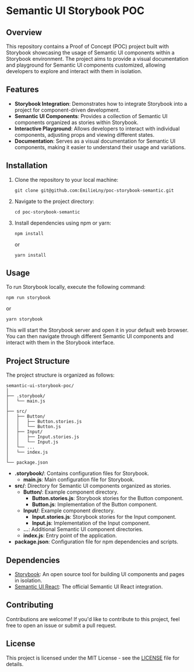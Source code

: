 # Semantic UI Storybook POC

## Overview

This repository contains a Proof of Concept (POC) project built with Storybook showcasing the usage of Semantic UI components within a Storybook environment. The project aims to provide a visual documentation and playground for Semantic UI components customized, allowing developers to explore and interact with them in isolation.

## Features

- **Storybook Integration**: Demonstrates how to integrate Storybook into a project for component-driven development.
- **Semantic UI Components**: Provides a collection of Semantic UI components organized as stories within Storybook.
- **Interactive Playground**: Allows developers to interact with individual components, adjusting props and viewing different states.
- **Documentation**: Serves as a visual documentation for Semantic UI components, making it easier to understand their usage and variations.

## Installation

1. Clone the repository to your local machine:

    ```
    git clone git@github.com:EmilieLny/poc-storybook-semantic.git
    ```

2. Navigate to the project directory:

    ```
    cd poc-storybook-semantic
    ```

3. Install dependencies using npm or yarn:

    ```
    npm install
    ```
    or
    ```
    yarn install
    ```

## Usage

To run Storybook locally, execute the following command:

```
npm run storybook
```
or
```
yarn storybook
```

This will start the Storybook server and open it in your default web browser. You can then navigate through different Semantic UI components and interact with them in the Storybook interface.

## Project Structure

The project structure is organized as follows:

```
semantic-ui-storybook-poc/
│
├── .storybook/
│   └── main.js
│
├── src/
│   ├── Button/
│   │   ├── Button.stories.js
│   │   └── Button.js
│   ├── Input/
│   │   ├── Input.stories.js
│   │   └── Input.js
│   └── ...
│   └── index.js
│
└── package.json
```

- **.storybook/**: Contains configuration files for Storybook.
  - **main.js**: Main configuration file for Storybook.
- **src/**: Directory for Semantic UI components organized as stories.
  - **Button/**: Example component directory.
    - **Button.stories.js**: Storybook stories for the Button component.
    - **Button.js**: Implementation of the Button component.
  - **Input/**: Example component directory.
    - **Input.stories.js**: Storybook stories for the Input component.
    - **Input.js**: Implementation of the Input component.
  - **...**: Additional Semantic UI component directories.
  - **index.js**: Entry point of the application.
- **package.json**: Configuration file for npm dependencies and scripts.

## Dependencies

- [Storybook](https://storybook.js.org/): An open source tool for building UI components and pages in isolation.
- [Semantic UI React](https://react.semantic-ui.com/): The official Semantic UI React integration.

## Contributing

Contributions are welcome! If you'd like to contribute to this project, feel free to open an issue or submit a pull request.

## License

This project is licensed under the MIT License - see the [LICENSE](LICENSE) file for details.
